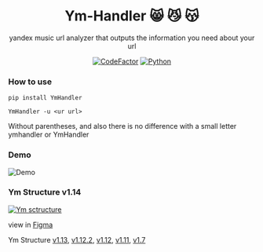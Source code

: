 <div align="center">

  <h1>Ym-Handler 😸 😼 😽</h1>

  yandex music url analyzer that outputs the information you need about your url

  [![CodeFactor](https://www.codefactor.io/repository/github/uewquewqueqwue/ym-handler/badge)](https://www.codefactor.io/repository/github/uewquewqueqwue/ym-handler)
  [![Python](https://img.shields.io/badge/python-3.8+-blue.svg)](https://www.python.org/downloads/release/python-383/)

</div>

### How to use
`pip install YmHandler`

`YmHandler -u <ur url>`

Without parentheses, and also there is no difference with a small letter ymhandler or YmHandler

### Demo
  
![Demo](https://github.com/uewquewqueqwue/Ym-Handler/blob/main/update_images/YmHandler.gif)

### Ym Structure v1.14

[![Ym sctructure](https://github.com/uewquewqueqwue/Ym-Handler/blob/main/update_images/v1_14.png)](https://github.com/uewquewqueqwue/Ym-Handler/blob/main/update_images/v1_14.png)

view in [Figma](https://www.figma.com/file/Wu2cqQOeofdxYhjvnFHaZE/v1.14)

Ym Structure [v1.13](https://github.com/uewquewqueqwue/Ym-Handler/blob/main/update_images/v1_13.png), [v1.12.2](https://github.com/uewquewqueqwue/Ym-Handler/blob/main/update_images/v1_12_2.png), [v1.12](https://github.com/uewquewqueqwue/Ym-Handler/blob/main/update_images/v1_12.png), [v1.11](https://github.com/uewquewqueqwue/Ym-Handler/blob/main/update_images/v1_11.png), [v1.7](https://github.com/uewquewqueqwue/Ym-Handler/blob/main/update_images/v1_7.png)
